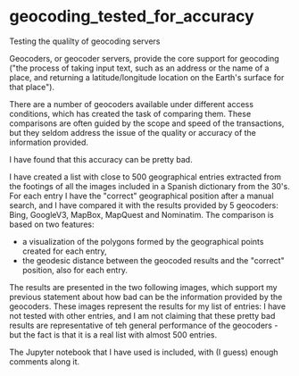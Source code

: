 # geocoding_tested_for_accuracy
Testing the qualilty of geocoding servers

Geocoders, or geocoder servers, provide the core support for geocoding ("the process of taking input text, such as an address or the name of a place, and returning a latitude/longitude location on the Earth's surface for that place"). 

There are a number of geocoders available under different access conditions, which has created the task of comparing them. These comparisons are often guided by the scope and speed of the transactions, but they seldom address the issue of the quality or accuracy of the information provided.

I have found that this accuracy can be pretty bad.

I have created a list with close to 500 geographical entries extracted from the footings of all the images included in a Spanish dictionary from the 30's. For each entry I have the "correct" geographical position after a manual search, and I have compared it with the results provided by 5 geocoders: Bing, GoogleV3, MapBox, MapQuest and Nominatim.
The comparison is based on two features:
- a visualization of the polygons formed by the geographical points created for each entry,
- the geodesic distance between the geocoded results and the "correct" position, also for each entry.

The results are presented in the two following images, which support my previous statement about how bad can be the information provided by the geocoders. 
These images represent the results for my list of entries: I have not tested with other entries, and I am not claiming that these pretty bad results are representative of teh general performance of the geocoders - but the fact is that it is a real list with almost 500 entries.

The Jupyter notebook that I have used is included, with (I guess) enough comments along it.



